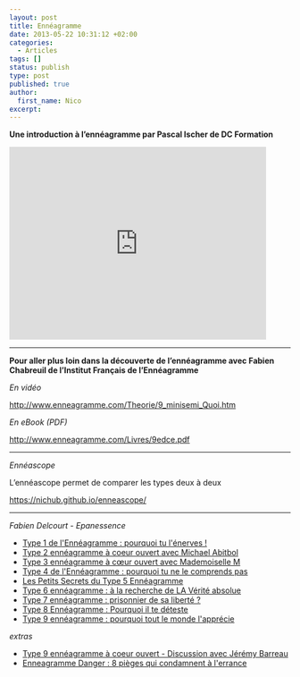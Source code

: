 ```yaml
---
layout: post
title: Ennéagramme
date: 2013-05-22 10:31:12 +02:00
categories:
  - Articles
tags: []
status: publish
type: post
published: true
author:
  first_name: Nico
excerpt:
---
```


**Une introduction à l’ennéagramme par Pascal Ischer de DC Formation**

<p><iframe width="460" height="345" src="https://www.youtube.com/embed/6skJbYBv_k8" frameborder="0" allowfullscreen></iframe></p>

---

**Pour aller plus loin dans la découverte de l’ennéagramme avec Fabien Chabreuil de l’Institut Français de l’Ennéagramme**

_En vidéo_

<http://www.enneagramme.com/Theorie/9_minisemi_Quoi.htm>

_En eBook (PDF)_

<http://www.enneagramme.com/Livres/9edce.pdf>

---

_Ennéascope_

L’ennéascope permet de comparer les types deux à deux

<https://nichub.github.io/enneascope/>

---

_Fabien Delcourt - Epanessence_

- [Type 1 de l'Ennéagramme : pourquoi tu l'énerves !](https://www.youtube.com/watch?v=2SObEp6AWqI)
- [Type 2 ennéagramme à coeur ouvert avec Michael Abitbol](https://www.youtube.com/watch?v=JA--MY6nzXM)
- [Type 3 ennéagramme à cœur ouvert avec Mademoiselle M](https://www.youtube.com/watch?v=-xsa3OkU_Cc)
- [Type 4 de l'Ennéagramme : pourquoi tu ne le comprends pas](https://www.youtube.com/watch?v=OAhfo8k9jkk)
- [Les Petits Secrets du Type 5 Ennéagramme](https://www.youtube.com/watch?v=OF2MmUJ1jtA&t=219s)
- [Type 6 ennéagramme : à la recherche de LA Vérité absolue](https://www.youtube.com/watch?v=WJbR4uMLjWw)
- [Type 7 ennéagramme : prisonnier de sa liberté ?](https://www.youtube.com/watch?v=nXKbNpMUSlY)
- [Type 8 Ennéagramme : Pourquoi il te déteste](https://www.youtube.com/watch?v=RB485O0llXI)
- [Type 9 ennéagramme : pourquoi tout le monde l'apprécie](https://www.youtube.com/watch?v=EWJ8RYuDT1Q)

_extras_

- [Type 9 ennéagramme à coeur ouvert - Discussion avec Jérémy Barreau](https://www.youtube.com/watch?v=AtmHNIrw5O8)
- [Enneagramme Danger : 8 pièges qui condamnent à l'errance](https://www.youtube.com/watch?v=L9CMUVwWrIg)
